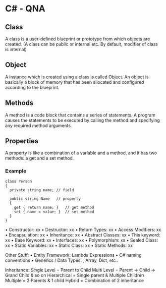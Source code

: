 # C# - QNA

## Class
A class is a user-defined blueprint or prototype from which objects are created.
(A class can be public or internal etc. By default, modifier of class is internal)

## Object
A instance which is created using a class is called Object. An object is basically a block of memory that has been allocated and configured according to the blueprint.

## Methods
A method is a code block that contains a series of statements. A program causes the statements to be executed by calling the method and specifying any required method arguments.

## Properties
A property is like a combination of a variable and a method, and it has two methods: a get and a set method.
### Example
```
class Person
{
  private string name; // field

  public string Name   // property
  {
    get { return name; }   // get method
    set { name = value; }  // set method
  }
}
```

•	Constructor: xx
•	Destructor: xx
•	Return Types: xx
•	Access Modifiers: xx 
•	Encapsulation: xx
•	Inheritance: xx
•	Abstract Classes: xx
•	This keyword: xx
•	Base Keyword: xx
•	Interfaces: xx
•	Polymorphism: xx
•	Sealed Class: xx
•	Static Variables: xx
•	Static Class: xx
•	Static Methods: xx

Other Stuff:
•	Entity Framework: Lambda Expressions
•	C# naming conventions
•	Generics / Data Types: <List>, Array, Dict, etc..

Inheritance:
Single Level = Parent to Child
Multi Level = Parent -> Child -> Grand Child & so on
Hierarchical = Single parent & Multiple Children
Multiple = 2 Parents & 1 child 
Hybrid = Combination of 2 inheritance

